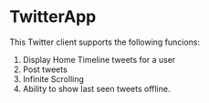 # TwitterApp
This Twitter client supports the following funcions:
 1. Display Home Timeline tweets for a user
 2. Post tweets
 3. Infinite Scrolling
 4. Ability to show last seen tweets offline.
